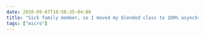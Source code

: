 ```yaml
---
date: 2020-09-07T10:56:35-04:00
title: "Sick family member, so I moved my blended class to 100% asynchronous online this week. Almost definitely not COVID, but it’s a slower week in class, and this seems like the kind of semester to be overly cautious."
tags: ["micro"]
---
```

